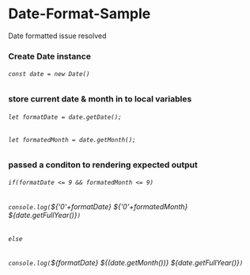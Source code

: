 # Date-Format-Sample
Date formatted issue resolved 

### Create Date instance

###### `const date = new Date()`

### store current date & month in to local variables

###### `let formatDate = date.getDate();`
###### `let formatedMonth = date.getMonth();`

###  passed a conditon to rendering expected output

###### `if(formatDate <= 9 && formatedMonth <= 9)`
###### `console.log(`${'0'+formatDate} ${'0'+formatedMonth} ${date.getFullYear()}`)`
###### `else`
###### `console.log(`${formatDate} ${(date.getMonth())} ${date.getFullYear()}`)`
